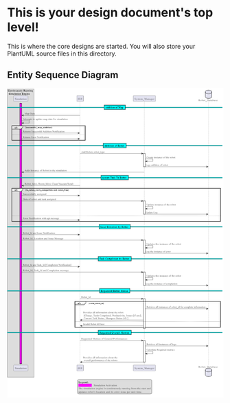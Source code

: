 # This is your design document's top level!

This is where the core designs are started.
You will also store your PlantUML source files in this directory.

## Entity Sequence Diagram 
![Entity Sequence Diagram](./Entities_Sequence_Diagram/image.png "")